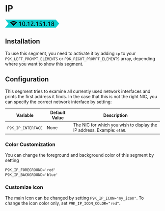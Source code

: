 # IP

![](segment.png)

## Installation

To use this segment, you need to activate it by adding `ip` to your
`P9K_LEFT_PROMPT_ELEMENTS` or `P9K_RIGHT_PROMPT_ELEMENTS` array, depending
where you want to show this segment.

## Configuration

This segment tries to examine all currently used network interfaces and prints
the first address it finds.  In the case that this is not the right NIC, you can
specify the correct network interface by setting:

| Variable | Default Value | Description |
|----------|---------------|-------------|
|`P9K_IP_INTERFACE`|None|The NIC for which you wish to display the IP address. Example: `eth0`.|

### Color Customization

You can change the foreground and background color of this segment by setting
```
P9K_IP_FOREGROUND='red'
P9K_IP_BACKGROUND='blue'
```

### Customize Icon

The main Icon can be changed by setting `P9K_IP_ICON="my_icon"`. To change the
icon color only, set `P9K_IP_ICON_COLOR="red"`.